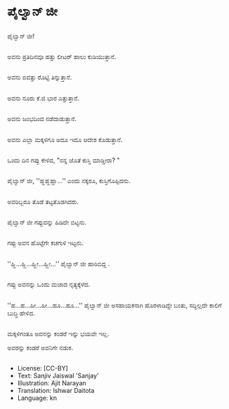 # ಪೈಲ್ವಾನ್ ಜೀ

##
ಪೈಲ್ವಾನ್ ಜೀ! 

##
ಅವನು ಪ್ರತಿದಿನವೂ ಹತ್ತು ಲೀಟರ್ ಹಾಲು ಕುಡಿಯುತ್ತಾನೆ. 

##
ಅವನು ಐವತ್ತು ರೊಟ್ಟಿ ತಿನ್ನುತ್ತಾನೆ. 

##
ಅವನು ನೂರು ಕೆ.ಜಿ ಭಾರ ಎತ್ತುತ್ತಾನೆ. 

##
ಅವನು ಜಂಭದಿಂದ ನಡೆದಾಡುತ್ತಾನೆ. 

##
ಅವನು ಎಲ್ಲಾ ಮಕ್ಕಳಿಗೂ ಅದೂ ಇದೂ ಆದೇಶ ಕೊಡುತ್ತಾನೆ. 

##
ಒಂದು ದಿನ ಗಪ್ಪು ಕೇಳಿದ, "ನನ್ನ ಜೊತೆ ಕುಸ್ತಿ ಮಾಡ್ತೀರಾ? "

##
ಪೈಲ್ವಾನ್ ಜೀ, ''ಹ್ಹಹ್ಹಹ್ಹಾ...'' ಎಂದು ನಕ್ಕರೂ, ಕುಸ್ತಿಗೊಪ್ಪಿದನು. 

##
ಅವರಿಬ್ಬರೂ ತೊಡೆ ತಟ್ಟತೊಡಗಿದರು. 

##
ಪೈಲ್ವಾನ್ ಜೀ ಗಪ್ಪುವನ್ನು ಹಿಡಿದೇ ಬಿಟ್ಟನು. 

##
ಗಪ್ಪು ಅವನ ಹೊಟ್ಟೆಗೇ ಕಚಗುಳಿ ಇಟ್ಟನು. 

##
''ಹ್ಹಿ...ಹ್ಹಿ...ಹ್ಹೀ...ಹ್ಹೀ...'' ಪೈಲ್ವಾನ್ ಜೀ ಹಾರಿಬಿದ್ದ .

##
ಗಪ್ಪು ಅವನನ್ನು ಒಂದು ಮಜಾದ ನೃತ್ಯಕ್ಕೆಳೆದ. 

##
''ಹ...ಹ...ಹೀ...ಹೀ...ಹೂ...ಹೂ...'' ಪೈಲ್ವಾನ್ ಜೀ ಅಸಹಾಯಕನಾಗಿ ಹೊರಳಾಡಿದ್ದೇ ಬಂತು, ಸದ್ದಿಲ್ಲದೇ ಕಾಲಿಗೆ ಬುದ್ಧಿ ಹೇಳಿದ. 

##
ಮಕ್ಕಳಿಗಂತೂ ಅವನನ್ನು ಕಂಡರೆ ಇನ್ನು ಭಯವೇ ಇಲ್ಲ. 

ಅವರನ್ನು ಕಂಡರೆ ಅವನಿಗೇ ನಡುಕ. 

##
* License: [CC-BY]
* Text: Sanjiv Jaiswal 'Sanjay'
* Illustration: Ajit Narayan
* Translation: Ishwar Daitota
* Language: kn
